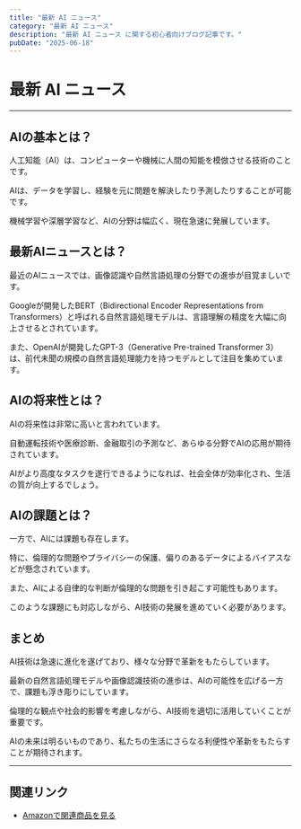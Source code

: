 ```yaml
---
title: "最新 AI ニュース"
category: "最新 AI ニュース"
description: "最新 AI ニュース に関する初心者向けブログ記事です。"
pubDate: "2025-06-18"
---
```


# 最新 AI ニュース

---

## AIの基本とは？
人工知能（AI）は、コンピューターや機械に人間の知能を模倣させる技術のことです。

AIは、データを学習し、経験を元に問題を解決したり予測したりすることが可能です。

機械学習や深層学習など、AIの分野は幅広く、現在急速に発展しています。



## 最新AIニュースとは？
最近のAIニュースでは、画像認識や自然言語処理の分野での進歩が目覚ましいです。

Googleが開発したBERT（Bidirectional Encoder Representations from Transformers）と呼ばれる自然言語処理モデルは、言語理解の精度を大幅に向上させるとされています。

また、OpenAIが開発したGPT-3（Generative Pre-trained Transformer 3）は、前代未聞の規模の自然言語処理能力を持つモデルとして注目を集めています。



## AIの将来性とは？
AIの将来性は非常に高いと言われています。

自動運転技術や医療診断、金融取引の予測など、あらゆる分野でAIの応用が期待されています。

AIがより高度なタスクを遂行できるようになれば、社会全体が効率化され、生活の質が向上するでしょう。



## AIの課題とは？
一方で、AIには課題も存在します。

特に、倫理的な問題やプライバシーの保護、偏りのあるデータによるバイアスなどが懸念されています。

また、AIによる自律的な判断が倫理的な問題を引き起こす可能性もあります。

このような課題にも対応しながら、AI技術の発展を進めていく必要があります。



## まとめ
AI技術は急速に進化を遂げており、様々な分野で革新をもたらしています。

最新の自然言語処理モデルや画像認識技術の進歩は、AIの可能性を広げる一方で、課題も浮き彫りにしています。

倫理的な観点や社会的影響を考慮しながら、AI技術を適切に活用していくことが重要です。

AIの未来は明るいものであり、私たちの生活にさらなる利便性や革新をもたらすことが期待されます。



---

## 関連リンク

- [Amazonで関連商品を見る](https://www.amazon.co.jp/s?k=%E6%9C%80%E6%96%B0+AI+%E3%83%8B%E3%83%A5%E3%83%BC%E3%82%B9&tag=autowritehubai-22)
